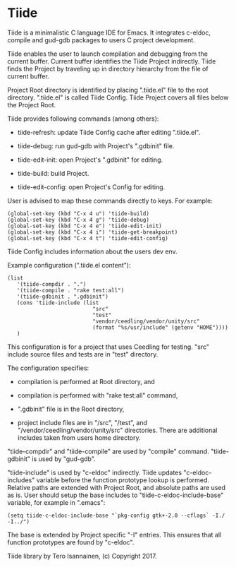 # Tiide

Tiide is a minimalistic C language IDE for Emacs. It integrates
c-eldoc, compile and gud-gdb packages to users C project development.

Tiide enables the user to launch compilation and debugging from the
current buffer. Current buffer identifies the Tiide Project
indirectly. Tiide finds the Project by traveling up in directory
hierarchy from the file of current buffer.

Project Root directory is identified by placing ".tiide.el" file to
the root directory. ".tiide.el" is called Tiide Config. Tiide Project
covers all files below the Project Root.

Tiide provides following commands (among others):

* tiide-refresh: update Tiide Config cache after editing ".tiide.el".

* tiide-debug: run gud-gdb with Project's ".gdbinit" file.

* tiide-edit-init: open Project's ".gdbinit" for editing.

* tiide-build: build Project.

* tiide-edit-config: open Project's Config for editing.


User is advised to map these commands directly to keys. For example:

    (global-set-key (kbd "C-x 4 u") 'tiide-build)
    (global-set-key (kbd "C-x 4 g") 'tiide-debug)
    (global-set-key (kbd "C-x 4 e") 'tiide-edit-init)
    (global-set-key (kbd "C-x 4 i") 'tiide-get-breakpoint)
    (global-set-key (kbd "C-x 4 t") 'tiide-edit-config)

Tiide Config includes information about the users dev env.

Example configuration (".tiide.el content"):

    (list
       '(tiide-compdir . ".")
       '(tiide-compile . "rake test:all")
       '(tiide-gdbinit . ".gdbinit")
       (cons 'tiide-include (list
                               "src"
                               "test"
                               "vendor/ceedling/vendor/unity/src"
                               (format "%s/usr/include" (getenv "HOME"))))
       )

This configuration is for a project that uses Ceedling for
testing. "src" include source files and tests are in "test" directory.

The configuration specifies:

* compilation is performed at Root directory, and

* compilation is performed with "rake test:all" command,

* ".gdbinit" file is in the Root directory,

* project include files are in "<root>/src", "<root>/test", and
  "<root>/vendor/ceedling/vendor/unity/src" directories. There are
  additional includes taken from users home directory.

"tiide-compdir" and "tiide-compile" are used by "compile"
command. "tiide-gdbinit" is used by "gud-gdb".

"tiide-include" is used by "c-eldoc" indirectly. Tiide updates
"c-eldoc-includes" variable before the function prototype lookup is
performed. Relative paths are extended with Project Root, and absolute
paths are used as is. User should setup the base includes to
"tiide-c-eldoc-include-base" variable, for example in ".emacs":

    (setq tiide-c-eldoc-include-base "`pkg-config gtk+-2.0 --cflags` -I./ -I../")

The base is extended by Project specific "-I" entries. This ensures
that all function prototypes are found by "c-eldoc".


Tiide library by Tero Isannainen, (c) Copyright 2017.
